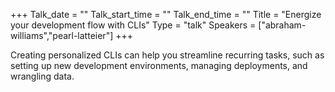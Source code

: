 +++
Talk_date = ""
Talk_start_time = ""
Talk_end_time = ""
Title = "Energize your development flow with CLIs"
Type = "talk"
Speakers = ["abraham-williams","pearl-latteier"]
+++

Creating personalized CLIs can help you streamline recurring tasks, such as setting up new development environments, managing deployments, and wrangling data.
